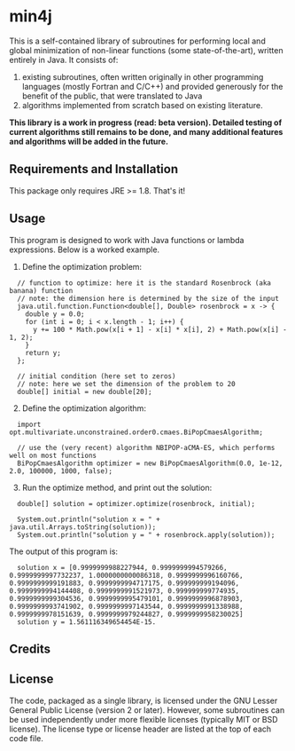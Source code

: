 # min4j
This is a self-contained library of subroutines for performing local and global minimization of non-linear functions (some state-of-the-art), written entirely in Java. It consists of:
1. existing subroutines, often written originally in other programming languages (mostly Fortran and C/C++) and provided generously for the benefit of the public, that were translated to Java
2. algorithms implemented from scratch based on existing literature.

**This library is a work in progress (read: beta version). Detailed testing of current algorithms still remains to be done, and many additional features and algorithms will be added in the future.**

## Requirements and Installation
This package only requires JRE >= 1.8. That's it!

## Usage
This program is designed to work with Java functions or lambda expressions. Below is a worked example.

  1. Define the optimization problem:

  ```
    // function to optimize: here it is the standard Rosenbrock (aka banana) function
    // note: the dimension here is determined by the size of the input
    java.util.function.Function<double[], Double> rosenbrock = x -> {
      double y = 0.0;
      for (int i = 0; i < x.length - 1; i++) {
        y += 100 * Math.pow(x[i + 1] - x[i] * x[i], 2) + Math.pow(x[i] - 1, 2);
      }
      return y;
    };

    // initial condition (here set to zeros)
    // note: here we set the dimension of the problem to 20
    double[] initial = new double[20];
   ```

2. Define the optimization algorithm:
  
  ```
    import opt.multivariate.unconstrained.order0.cmaes.BiPopCmaesAlgorithm;
    
    // use the (very recent) algorithm NBIPOP-aCMA-ES, which performs well on most functions
    BiPopCmaesAlgorithm optimizer = new BiPopCmaesAlgorithm(0.0, 1e-12, 2.0, 100000, 1000, false);
  ```
  
  3. Run the optimize method, and print out the solution:
  
  ```
    double[] solution = optimizer.optimize(rosenbrock, initial);
    
    System.out.println("solution x = " + java.util.Arrays.toString(solution));
    System.out.println("solution y = " + rosenbrock.apply(solution));
  ```
  
  The output of this program is:
  
  ```
    solution x = [0.9999999988227944, 0.9999999994579266, 0.9999999997732237, 1.0000000000086318, 0.9999999996160766,      0.9999999999191883, 0.9999999994717175, 0.999999999194096, 0.9999999994144408, 0.9999999991521973, 0.999999999774935, 0.9999999999304536, 0.9999999995479101, 0.9999999996878903, 0.9999999993741902, 0.9999999997143544, 0.9999999991338988, 0.9999999978151639, 0.9999999979244827, 0.9999999958230025]
    solution y = 1.561116349654454E-15.
   ```
  
## Credits

## License
The code, packaged as a single library, is licensed under the GNU Lesser General Public License (version 2 or later). However, some subroutines can be used independently under more flexible licenses (typically MIT or BSD license). The license type or license header are listed at the top of each code file.
